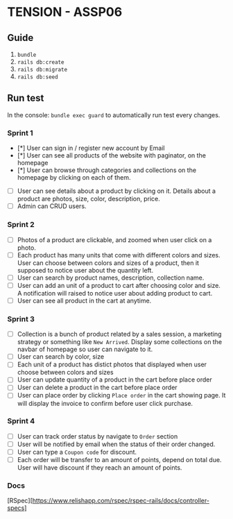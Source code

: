# TENSION - ASSP06

## Guide
1. `bundle`
2. `rails db:create`
3. `rails db:migrate`
4. `rails db:seed`

## Run test
In the console: `bundle exec guard` to automatically run test every changes.

### Sprint 1

* [*] User can sign in / register new account by Email
* [*] User can see all products of the website with paginator, on the homepage
* [*] User can browse through categories and collections on the homepage by clicking on each of them.
* [ ] User can see details about a product by clicking on it. Details about a product are photos, size, color, description, price.
* [ ] Admin can CRUD users.

### Sprint 2
* [ ] Photos of a product are clickable, and zoomed when user click on a photo.
* [ ] Each product has many units that come with different colors and sizes. User can choose between colors and sizes of a product, then it supposed to notice user about the quantity left.
* [ ] User can search by product names, description, collection name.
* [ ] User can add an unit of a product to cart after choosing color and size. A notification will raised to notice user about adding product to cart.
* [ ] User can see all product in the cart at anytime.

### Sprint 3
* [ ] Collection is a bunch of product related by a sales session, a marketing strategy or something like `New Arrived`. Display some collections on the navbar of homepage so user can navigate to it.
* [ ] User can search by color, size
* [ ] Each unit of a product has distict photos that displayed when user choose between colors and sizes
* [ ] User can update quantity of a product in the cart before place order
* [ ] User can delete a product in the cart before place order
* [ ] User can place order by clicking `Place order` in the cart showing page. It will display the invoice to confirm before user click purchase.

### Sprint 4
* [ ] User can track order status by navigate to `Order` section
* [ ] User will be notified by email when the status of their order changed.
* [ ] User can type a `Coupon code` for discount.
* [ ] Each order will be transfer to an amount of points, depend on total due. User will have discount if they reach an amount of points.

### Docs
[RSpec][https://www.relishapp.com/rspec/rspec-rails/docs/controller-specs]
